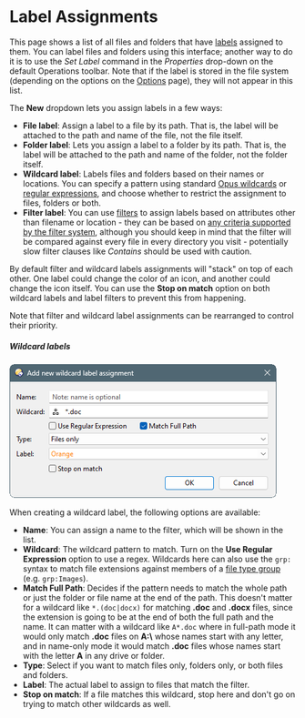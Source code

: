 # Label Assignments

This page shows a list of all files and folders that have [labels](/Manual/file_operations/labels.md) assigned to them. You can label files and folders using this interface; another way to do it is to use the *Set Label* command in the *Properties* drop-down on the default Operations toolbar. Note that if the label is stored in the file system (depending on the options on the [Options](options.md) page), they will not appear in this list.

The **New** dropdown lets you assign labels in a few ways:

- **File label**: Assign a label to a file by its path. That is, the label will be attached to the path and name of the file, not the file itself.
- **Folder label**: Lets you assign a label to a folder by its path. That is, the label will be attached to the path and name of the folder, not the folder itself.
- **Wildcard label**: Labels files and folders based on their names or locations. You can specify a pattern using standard [Opus wildcards](/Manual/reference/wildcard_reference/pattern_matching_syntax.md) or [regular expressions](/Manual/reference/wildcard_reference/regular_expression_syntax.md), and choose whether to restrict the assignment to files, folders or both.
- **Filter label**: You can use [filters](/Manual/file_operations/filtered_operations/RAEDME.md) to assign labels based on attributes other than filename or location - they can be based on [any criteria supported by the filter system](/Manual/file_operations/filtered_operations/filter_clause_types.md), although you should keep in mind that the filter will be compared against every file in every directory you visit - potentially slow filter clauses like *Contains* should be used with caution.

By default filter and wildcard labels assignments will "stack" on top of each other. One label could change the color of an icon, and another could change the icon itself. You can use the **Stop on match** option on both wildcard labels and label filters to prevent this from happening.

Note that filter and wildcard label assignments can be rearranged to control their priority.

##### Wildcard labels

![](/Manual/images/media/13/label_wildcard.png)

When creating a wildcard label, the following options are available:

- **Name**: You can assign a name to the filter, which will be shown in the list.
- **Wildcard**: The wildcard pattern to match. Turn on the **Use Regular Expression** option to use a regex. Wildcards here can also use the `grp:` syntax to match file extensions against members of a [file type group](/Manual/file_types/file_type_groups.md) (e.g. `grp:Images`).
- **Match Full Path**: Decides if the pattern needs to match the whole path or just the folder or file name at the end of the path. This doesn't matter for a wildcard like `*.(doc|docx)` for matching **.doc** and **.docx** files, since the extension is going to be at the end of both the full path and the name. It can matter with a wildcard like `A*.doc` where in full-path mode it would only match **.doc** files on **A:\\** whose names start with any letter, and in name-only mode it would match **.doc** files whose names start with the letter **A** in any drive or folder.
- **Type**: Select if you want to match files only, folders only, or both files and folders.
- **Label**: The actual label to assign to files that match the filter.
- **Stop on match**: If a file matches this wildcard, stop here and don't go on trying to match other wildcards as well.
